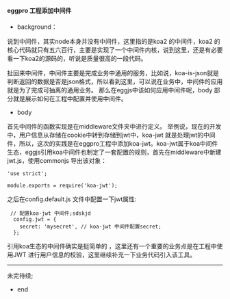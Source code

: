 #### eggpro 工程添加中间件

- background：

说到中间件，其实node本身并没有中间件，这里指的是koa2 的中间件，koa2 的核心代码就只有五六百行，主要是实现了一个中间件内核，说到这里，还是有必要看一下koa2的源码的，听说是质量很高的一段代码。

扯回来中间件，中间件主要是完成业务中通用的服务，比如说，koa-is-json就是判断返回的数据是否是json格式，所以看到这里，可以说在业务中，中间件的应用就是为了完成可抽离的通用业务。 那么在eggjs中该如何应用中间件呢，body 部分就是展示如何在工程中配置并使用中间件。


- body

首先中间件的函数实现是在middleware文件夹中进行定义。 举例说，现在的开发中，用户信息从存储在cookie中转到存储到jwt中，koa-jwt 就是处理jwt的中间件，所以，这次的实践是在eggpro工程中添加koa-jwt。koa-jwt属于koa中间件生态，eggjs引用koa中间件也制定了一套配置的规则，首先在middleware中新建jwt.js，使用commonjs 导出该对象：

```
'use strict';

module.exports = require('koa-jwt');
```

之后在config.default.js 文件中配置一下jwt属性:

```
 // 配置koa-jwt 中间件;sdskjd
  config.jwt = {
    secret: 'mysecret', // koa-jwt 中间件配置secret;
  };
```
引用koa生态的中间件确实是挺简单的 ，这里还有一个重要的业务点是在工程中使用JWT 进行用户信息的校验，这里继续补充一下业务代码引入该工具。

****
未完待续;

- end










